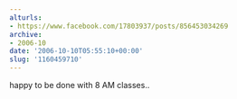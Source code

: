 ```yaml
---
alturls:
- https://www.facebook.com/17803937/posts/856453034269
archive:
- 2006-10
date: '2006-10-10T05:55:10+00:00'
slug: '1160459710'
---
```


happy to be done with 8 AM classes..

